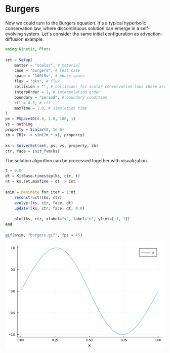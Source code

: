 # Burgers

Now we could turn to the Burgers equation.
It's a typical hyperbolic conservation law, where discontinuous solution can emerge in a self-evolving system.
Let's consider the same initial configuration as advection-diffusion example.
```julia
using Kinetic, Plots

set = Setup(
    matter = "scalar", # material
    case = "burgers", # test case
    space = "1d0f0v", # phase space
    flux = "gks", # flux
    collision = "", # collision: for scalar conservation laws there are none
    interpOrder = 1, # interpolation order
    boundary = "period", # boundary condition
    cfl = 0.5, # cfl
    maxTime = 1.0, # simulation time
)
ps = PSpace1D(0.0, 1.0, 100, 1)
vs = nothing
property = Scalar(0, 1e-6)
ib = IB(x -> sin(2π * x), property)

ks = SolverSet(set, ps, vs, property, ib)
ctr, face = init_fvm(ks)
```

The solution algorithm can be processed together with visualization.
```julia
t = 0.0
dt = KitBase.timestep(ks, ctr, t)
nt = ks.set.maxTime ÷ dt |> Int

anim = @animate for iter = 1:nt
    reconstruct!(ks, ctr)
    evolve!(ks, ctr, face, dt)
    update!(ks, ctr, face, dt, 0.0)

    plot(ks, ctr, xlabel="x", label="u", ylims=[-1, 1])
end

gif(anim, "burgers.gif", fps = 45)
```

![](./assets/burgers.gif)
